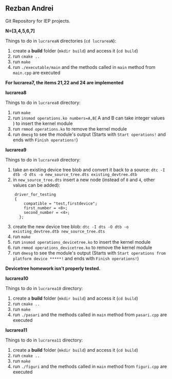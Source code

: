 
## Rezban Andrei

Git Repository for IEP projects.

**N=[3,4,5,6,7]**

Things to do in `lucrareaN` directories (`cd lucrareaN`):

 1. create a **build** folder (`mkdir build`) and access it (`cd build`)
 2. run `cmake ..`
 3. run `make`
 4. run `./executable/main` and the methods called in `main` method from `main.cpp` are executed

 **For lucrarea7, the items 21,22 and 24 are implemented**

 **lucrarea8**

 Things to do in `lucrarea8` directory:

  1. run `make`
  2. run `insmod operations.ko numbers=A,B`( A and B can take integer values ) to insert the kernel module
  3. run `rmmod operations.ko` to remove the kernel module
  4. run `dmesg` to see the module's output (Starts with `Start operations!` and ends with `Finish operations!`)


**lucrarea9**

Things to do in `lucrarea9` directory:

1. take an existing device tree blob and convert it back to a source: `dtc -I dtb -O dts -o new_source_tree.dts existing_devtree.dtb`
2. in `new_source_tree.dts` insert a new node (instead of `8` and `4`, other values can be added):

```
    driver_for_testing
    {
	    compatible = "test,firstdevice";
	    first_number = <8>;
	    second_number = <4>;  
	  };
```

3. create the new device tree blob: `dtc -I dts -O dtb -o existing_devtree.dtb new_source_tree.dts`
4. run `make`
5. run `insmod operations_devicetree.ko` to insert the kernel module
6. run `rmmod operations_devicetree.ko` to remove the kernel module
7. run `dmesg` to see the module's output (Starts with `Start operations from platform device *****!` and ends with `Finish operations!`)

**Devicetree homework isn't properly tested.**

**lucrarea10**

Things to do in `lucrarea10` directory:

 1. create a **build** folder (`mkdir build`) and access it (`cd build`)
 2. run `cmake ..`
 3. run `make`
 4. run `./pasari` and the methods called in `main` method from `pasari.cpp` are executed

 **lucrarea11**

 Things to do in `lucrarea11` directory:

  1. create a **build** folder (`mkdir build`) and access it (`cd build`)
  2. run `cmake ..`
  3. run `make`
  4. run `./figuri` and the methods called in `main` method from `figuri.cpp` are executed
